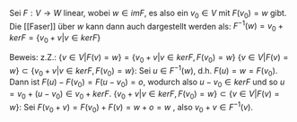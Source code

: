 Sei $F: V \rightarrow W$ linear, wobei $w \in im F$, es also ein $v_0 \in V$ mit $F(v_0) = w$ gibt. Die [[Faser]] über $w$ kann dann auch dargestellt werden als:
$F^{-1}(w) = v_0 + ker F = \{v_0 + v | v \in ker F\}$ 

Beweis:
	z.Z.: $\{ v \in V | F(v) = w \} = \{v_0 + v | v \in ker F , F(v_0) = w\}$
	$\{ v \in V | F(v) = w \} \subset \{v_0 + v | v \in ker F , F(v_0) = w\}$:
	Sei $u \in F^{-1}(w)$, d.h. $F(u) = w = F(v_0)$. Dann ist $F(u) - F(v_0) = F(u - v_0) = o$, wodurch also $u - v_0 \in ker F$ und so $u = v_0 + (u - v_0) \in v_0 + ker F$. 
	$\{v_0 + v | v \in ker F , F(v_0) = w\} \subset  \{ v \in V | F(v) = w \}$:
	Sei $F(v_0 + v) = F(v_0) + F(v) = w + o = w$ , also $v_0 + v \in F^{-1} (v)$. 
	